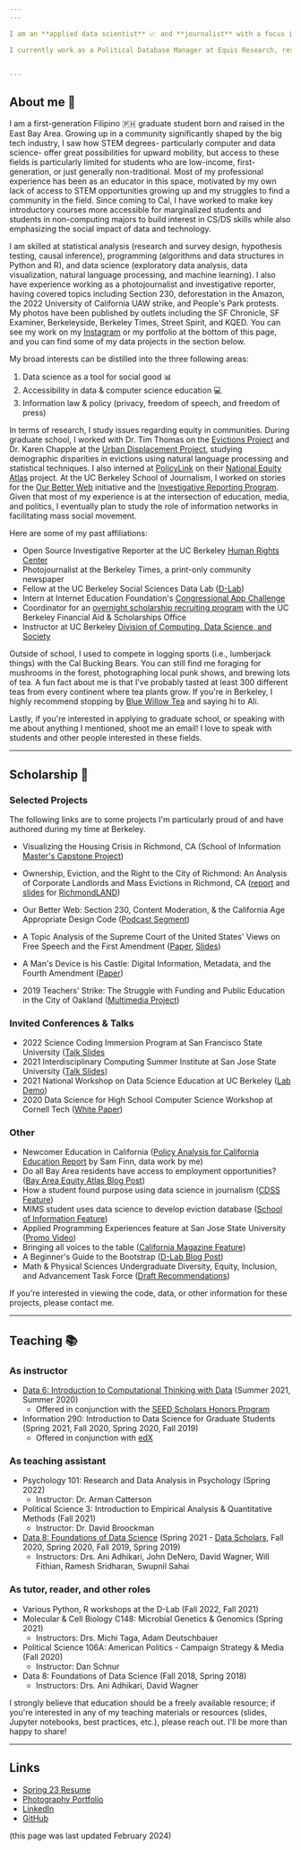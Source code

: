 ```yaml
---
---

I am an **applied data scientist** 📈 and **journalist** with a focus in education and housing. I have a background in STEM education, and I graduated from the University of California, Berkeley 🐻 with a Master of Information Management and Systems (2023) and a B.S. in Microbial Biology and a B.A. in Media Studies (2021, magna cum laude).

I currently work as a Political Database Manager at Equis Research, researching issues that affect Latino voters in the United States. I also work as a freelance journalist, providing data and photography services to news and community organizations. If you would like to reach out for my services, please contact me at [castro.ian(at)gmail.com](mailto:castro.ian@gmail.com) or through [LinkedIn](https://www.linkedin.com/in/hans-k-castro/).


---
```



## About me 👋

I am a first-generation Filipino 🇵🇭 graduate student born and raised in the East Bay Area. Growing up in a community significantly shaped by the big tech industry, I saw how STEM degrees- particularly computer and data science- offer great possibilities for upward mobility, but access to these fields is particularly limited for students who are low-income, first-generation, or just generally non-traditional. Most of my professional experience has been as an educator in this space, motivated by my own lack of access to STEM opportunities growing up and my struggles to find a community in the field. Since coming to Cal, I have worked to make key introductory courses more accessible for marginalized students and students in non-computing majors to build interest in CS/DS skills while also emphasizing the social impact of data and technology.

I am skilled at statistical analysis (research and survey design, hypothesis testing, causal inference), programming (algorithms and data structures in Python and R), and data science (exploratory data analysis, data visualization, natural language processing, and machine learning). I also have experience working as a photojournalist and investigative reporter, having covered topics including Section 230, deforestation in the Amazon, the 2022 University of California UAW strike, and People's Park protests. My photos have been published by outlets including the SF Chronicle, SF Examiner, Berkeleyside, Berkeley Times, Street Spirit, and KQED. You can see my work on my [Instagram](https://instagram.com/ianshootsphotos) or my portfolio at the bottom of this page, and you can find some of my data projects in the section below.

My broad interests can be distilled into the three following areas:

1. Data science as a tool for social good 📊
1. Accessibility in data & computer science education 💻
1. Information law & policy (privacy, freedom of speech, and freedom of press)

In terms of research, I study issues regarding equity in communities. During graduate school, I worked with Dr. Tim Thomas on the [Evictions Project](https://evictions.study/) and Dr. Karen Chapple at the [Urban Displacement Project](https://www.urbandisplacement.org/), studying demographic disparities in evictions using natural language processing and statistical techniques. I also interned at [PolicyLink](https://www.policylink.org/) on their [National Equity Atlas](https://www.policylink.org/our-work/economy/national-equity-atlas) project. At the UC Berkeley School of Journalism, I worked on stories for the [Our Better Web](https://citrispolicylab.org/ourbetterweb/) initiative and the [Investigative Reporting Program](https://journalism.berkeley.edu/programs/mj/investigative-reporting/). Given that most of my experience is at the intersection of education, media, and politics, I eventually plan to study the role of information networks in facilitating mass social movement.

Here are some of my past affiliations:

- Open Source Investigative Reporter at the UC Berkeley [Human Rights Center](https://humanrights.berkeley.edu/home)
- Photojournalist at the Berkeley Times, a print-only community newspaper
- Fellow at the UC Berkeley Social Sciences Data Lab ([D-Lab](https://dlab.berkeley.edu/))
- Intern at Internet Education Foundation's [Congressional App Challenge](https://www.congressionalappchallenge.us/)
- Coordinator for an [overnight scholarship recruiting program](https://rohp.berkeley.edu/) with the UC Berkeley Financial Aid & Scholarships Office
- Instructor at UC Berkeley [Division of Computing, Data Science, and Society](https://data.berkeley.edu/)

Outside of school, I used to compete in logging sports (i.e., lumberjack things) with the Cal Bucking Bears. You can still find me foraging for mushrooms in the forest, photographing local punk shows, and brewing lots of tea. A fun fact about me is that I've probably tasted at least 300 different teas from every continent where tea plants grow. If you're in Berkeley, I highly recommend stopping by [Blue Willow Tea](https://www.bluewillowtea.com/) and saying hi to Ali.

Lastly, if you're interested in applying to graduate school, or speaking with me about anything I mentioned, shoot me an email! I love to speak with students and other people interested in these fields.

---

## Scholarship 📝

### Selected Projects

The following links are to some projects I'm particularly proud of and have authored during my time at Berkeley.

- Visualizing the Housing Crisis in Richmond, CA (School of Information [Master's Capstone Project](https://visualizinghousing.github.io/))

- Ownership, Eviction, and the Right to the City of Richmond: An Analysis of Corporate Landlords and Mass Evictions in Richmond, CA ([report](https://drive.google.com/file/d/1VWDIiCt7hy6vtIjRR0wz5G3Y4w4_Fwhp/view?usp=sharing) and [slides](https://docs.google.com/presentation/d/12WFBNMDRUNwGB_e_AYRv345QTWu2H90QcYmXS9Xn98A/edit?usp=sharing) for [RichmondLAND](https://www.richmondland.org/))

- Our Better Web: Section 230, Content Moderation, & the California Age Appropriate Design Code ([Podcast Segment](https://drive.google.com/file/u/2/d/1pj0lzy9ZSZFR9IdFiwStcO8TyBrilJYa/view?usp=sharing))

- A Topic Analysis of the Supreme Court of the United States' Views on Free Speech and the First Amendment ([Paper](https://drive.google.com/file/d/1WymAStgsM1_wx_AFZua8KMaoFoQmfeRl/view?usp=sharing), [Slides](https://docs.google.com/presentation/d/1edgeqrSJxEVk_LvL2ZnKop5Zn4jvxjaRQuGCP9p8MRI/edit?usp=sharing))

- A Man's Device is his Castle: Digital Information, Metadata, and the Fourth Amendment ([Paper](https://drive.google.com/file/d/1IXcbLmydJD7hZr2xmphZnzlIA1jM1Tgw/view?usp=sharing))

- 2019 Teachers' Strike: The Struggle with Funding and Public Education in the City of Oakland ([Multimedia Project](https://castroian5.wixsite.com/oaklandteacherstrike))



### Invited Conferences & Talks

- 2022 Science Coding Immersion Program at San Francisco State University ([Talk Slides](https://docs.google.com/presentation/d/1pPAZrP5Lggir7n6N_v-ghhWTVhfK1jHzncas8hGuVnc/edit?usp=sharing)
- 2021 Interdisciplinary Computing Summer Institute at San Jose State University ([Talk Slides](https://docs.google.com/presentation/d/1ADf9sSAsDw8iigQO_NigbCHi8lavdtNjOasa3in6Wjg/edit?usp=sharing))
- 2021 National Workshop on Data Science Education at UC Berkeley ([Lab Demo](https://docs.google.com/presentation/d/1RMnwUpes2iaj9Q-nOx7pk-0FQRYi-IDnPhWab4yTF_Y/edit?usp=sharing))
- 2020 Data Science for High School Computer Science Workshop at Cornell Tech ([White Paper](http://nebigdatahub.org/wp-content/uploads/2020/08/Data-Science-for-High-School-Computer-Science-Workshop.report.final3_.pdf))


### Other

- Newcomer Education in California ([Policy Analysis for California Education Report](https://edpolicyinca.org/sites/default/files/2023-05/r_finn-may2023.pdf) by Sam Finn, data work by me)
- Do all Bay Area residents have access to employment opportunities? ([Bay Area Equity Atlas Blog Post](https://bayareaequityatlas.org/employment-opportunities))
- How a student found purpose using data science in journalism ([CDSS Feature](https://data.berkeley.edu/news/how-student-found-purpose-using-data-science-journalism))
- MIMS student uses data science to develop eviction database ([School of Information Feature](https://www.ischool.berkeley.edu/news/2022/mims-student-uses-data-science-develop-eviction-database))
- Applied Programming Experiences feature at San Jose State University ([Promo Video](https://www.youtube.com/watch?v=BXaUoyxJTkU))
- Bringing all voices to the table ([California Magazine Feature](https://light.berkeley.edu/o/the-gateway-an-idea-factory-for-data-transformation/))
- A Beginner's Guide to the Bootstrap ([D-Lab Blog Post](https://dlab.berkeley.edu/news/beginner%E2%80%99s-guide-bootstrap))
- Math & Physical Sciences Undergraduate Diversity, Equity, Inclusion, and Advancement Task Force ([Draft Recommendations](https://drive.google.com/file/d/1e2BbUJMDafNDIMyqhG0LGcE4ZkmsvFUR/view?usp=sharing))

If you're interested in viewing the code, data, or other information for these projects, please contact me.

---

## Teaching 📚

### As instructor

- [Data 6: Introduction to Computational Thinking with Data](http://data6.org/su21/) (Summer 2021, Summer 2020)
  - Offered in conjunction with the [SEED Scholars Honors Program](https://seedscholars.berkeley.edu/home)
- Information 290: Introduction to Data Science for Graduate Students (Spring 2021, Fall 2020, Spring 2020, Fall 2019)
  - Offered in conjunction with [edX](https://data.berkeley.edu/data-8x)

### As teaching assistant

- Psychology 101: Research and Data Analysis in Psychology (Spring 2022)
  - Instructor: Dr. Arman Catterson
- Political Science 3: Introduction to Empirical Analysis & Quantitative Methods (Fall 2021)
  - Instructor: Dr. David Broockman
- [Data 8: Foundations of Data Science](http://data8.org/) (Spring 2021 - [Data Scholars](https://data.berkeley.edu/academics/resources/data-scholars), Fall 2020, Spring 2020, Fall 2019, Spring 2019)
  - Instructors: Drs. Ani Adhikari, John DeNero, David Wagner, Will Fithian, Ramesh Sridharan, Swupnil Sahai

### As tutor, reader, and other roles

- Various Python, R workshops at the D-Lab (Fall 2022, Fall 2021)
- Molecular & Cell Biology C148: Microbial Genetics & Genomics (Spring 2021)
  - Instructors: Drs. Michi Taga, Adam Deutschbauer
- Political Science 106A: American Politics - Campaign Strategy & Media (Fall 2020)
  - Instructor: Dan Schnur
- Data 8: Foundations of Data Science (Fall 2018, Spring 2018)
  - Instructors: Drs. Ani Adhikari, David Wagner


I strongly believe that education should be a freely available resource; if you're interested in any of my teaching materials or resources (slides, Jupyter notebooks, best practices, etc.), please reach out. I'll be more than happy to share!

---

## Links

- [Spring 23 Resume](https://drive.google.com/file/d/1_X6EOXHuqiNx-anviJEyZviJFJ1D6wgx/view?usp=sharing)
- [Photography Portfolio](https://castroian.github.io/ianshootsphotos)
- [LinkedIn](https://www.linkedin.com/in/ian-castro-75b69a140/)
- [GitHub](https://github.com/castroian)


(this page was last updated February 2024)
